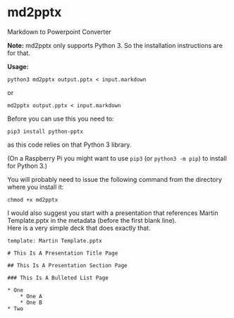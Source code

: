 # md2pptx
Markdown to Powerpoint Converter

**Note:** md2pptx only supports Python 3. So the installation instructions are for that.

**Usage:**

  `python3 md2pptx output.pptx < input.markdown`

or

  `md2pptx output.pptx < input.markdown`

Before you can use this you need to:

  `pip3 install python-pptx`

as this code relies on that Python 3 library.

(On a Raspberry Pi you might want to use `pip3` (or `python3 -m pip`) to install for Python 3.)

You will probably need to issue the following command from the directory where you install it:

  `chmod +x md2pptx`

I would also suggest you start with a presentation that references Martin Template.pptx in the metadata (before the first blank line). \
Here is a very simple deck that does exactly that.

```
template: Martin Template.pptx

# This Is A Presentation Title Page

## This Is A Presentation Section Page

### This Is A Bulleted List Page

* One
    * One A
    * One B
* Two
```